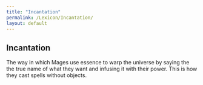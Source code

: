 ```yaml
---
title: "Incantation"
permalink: /Lexicon/Incantation/
layout: default
---
```

Incantation
---
The way in which Mages use essence to warp the universe by saying the the true name of what they want and infusing it with their power. This is how they cast spells without objects.